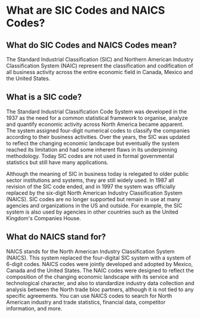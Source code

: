 # What are SIC Codes and NAICS Codes?

## What do SIC Codes and NAICS Codes mean?

The Standard Industrial Classification (SIC) and Northern American Industry Classification System (NAIC) represent the
classification and codification of all business activity across the entire economic field in Canada, Mexico and the
United States.

## What is a SIC code?

The Standard Industrial Classification Code System was developed in the 1937 as the need for a common statistical
framework to organise, analyze and quantify economic activity across North America became apparent. The system assigned
four-digit numerical codes to classify the companies according to their business activities. Over the years, the SIC was
updated to reflect the changing economic landscape but eventually the system reached its limitation and had some
inherent flaws in its underpinning methodology. Today SIC codes are not used in formal governmental statistics but still
have many applications.

Although the meaning of SIC in business today is relegated to older public sector institutions and systems, they are
still widely used. In 1987 all revision of the SIC code ended, and in 1997 the system was officially replaced by the
six-digit North American Industry Classification System (NAICS). SIC codes are no longer supported but remain in use at
many agencies and organizations in the US and outside. For example, the SIC system is also used by agencies in other
countries such as the United Kingdom's Companies House.

## What do NAICS stand for?

NAICS stands for the North American Industry Classification System (NAICS). This system replaced the four-digital SIC
system with a system of 6-digit codes. NAICS codes were jointly developed and adopted by Mexico, Canada and the United
States. The NAIC codes were designed to reflect the composition of the changing economic landscape with its service and
technological character, and also to standardize industry data collection and analysis between the North trade bloc
partners, although it is not tied to any specific agreements. You can use NAICS codes to search for North American
industry and trade statistics, financial data, competitor information, and more. 